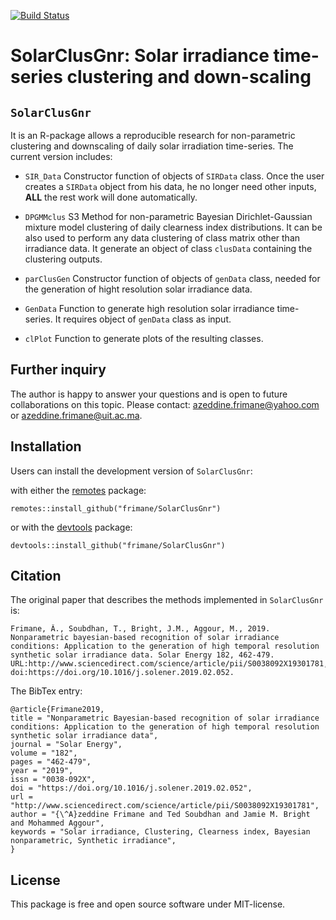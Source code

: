 [![Build Status](https://travis-ci.org/frimane/SolarClusGnr.svg?branch=master)](https://travis-ci.org/frimane/SolarClusGnr)

# SolarClusGnr: Solar irradiance time-series clustering and down-scaling

## `SolarClusGnr `
It is an R-package allows a reproducible research for non-parametric clustering and downscaling of daily solar irradiation time-series. The current version includes: 

   - `SIR_Data` Constructor function of objects of `SIRData` class. Once the user creates a `SIRData` object from his data, he no longer need other inputs, **ALL** the rest work will done automatically.
   
  - `DPGMMclus` S3 Method for non-parametric Bayesian Dirichlet-Gaussian mixture model clustering of daily clearness index distributions. It can be also used to perform any data clustering of class matrix other than irradiance data. It generate an object of class `clusData` containing the clustering outputs.
   
  - `parClusGen` Constructor function of objects of `genData` class, needed for the generation of hight resolution solar irradiance data.
   
   - `GenData` Function to generate high resolution solar irradiance time-series. It requires object of `genData` class as input.
   
   - `clPlot` Function to generate plots of the resulting classes.
   
## Further inquiry

The author is happy to answer your questions and is open to future collaborations on this topic.
Please contact: azeddine.frimane@yahoo.com or azeddine.frimane@uit.ac.ma.
   
## Installation

Users can install the development version of `SolarClusGnr`:

with either the [remotes](https://install-github.me/r-lib/remotes) package:

```
remotes::install_github("frimane/SolarClusGnr")
```

or with the [devtools](https://cran.r-project.org/web/packages/devtools/index.html) package:

```
devtools::install_github("frimane/SolarClusGnr")
```

## Citation

The original paper that describes the methods implemented in `SolarClusGnr` is:
```
Frimane, Â., Soubdhan, T., Bright, J.M., Aggour, M., 2019. Nonparametric bayesian-based recognition of solar irradiance conditions: Application to the generation of high temporal resolution synthetic solar irradiance data. Solar Energy 182, 462-479. URL:http://www.sciencedirect.com/science/article/pii/S0038092X19301781, doi:https://doi.org/10.1016/j.solener.2019.02.052. 
```
The BibTex entry:
```
@article{Frimane2019,
title = "Nonparametric Bayesian-based recognition of solar irradiance conditions: Application to the generation of high temporal resolution synthetic solar irradiance data",
journal = "Solar Energy",
volume = "182",
pages = "462-479",
year = "2019",
issn = "0038-092X",
doi = "https://doi.org/10.1016/j.solener.2019.02.052",
url = "http://www.sciencedirect.com/science/article/pii/S0038092X19301781",
author = "{\^A}zeddine Frimane and Ted Soubdhan and Jamie M. Bright and Mohammed Aggour",
keywords = "Solar irradiance, Clustering, Clearness index, Bayesian nonparametric, Synthetic irradiance",
} 
```

## License

This package is free and open source software under MIT-license.
